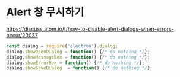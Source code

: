 # Alert 창 무시하기

https://discuss.atom.io/t/how-to-disable-alert-dialogs-when-errors-occur/20037

```js
const dialog = require('electron').dialog;
dialog.showOpenDialog = function() {/* do nothing */};
dialog.showMessageBox = function() {/* do nothing */};
dialog.showErrorBox = function() {/* do nothing */};
dialog.showSaveDialog  = function() {/* do nothing */};
```